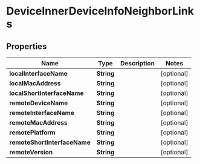 
# DeviceInnerDeviceInfoNeighborLinks

## Properties
Name | Type | Description | Notes
------------ | ------------- | ------------- | -------------
**localInterfaceName** | **String** |  |  [optional]
**localMacAddress** | **String** |  |  [optional]
**localShortInterfaceName** | **String** |  |  [optional]
**remoteDeviceName** | **String** |  |  [optional]
**remoteInterfaceName** | **String** |  |  [optional]
**remoteMacAddress** | **String** |  |  [optional]
**remotePlatform** | **String** |  |  [optional]
**remoteShortInterfaceName** | **String** |  |  [optional]
**remoteVersion** | **String** |  |  [optional]



